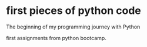 # first pieces of python code
The beginning of my programming journey with Python

first assignments from python bootcamp.
